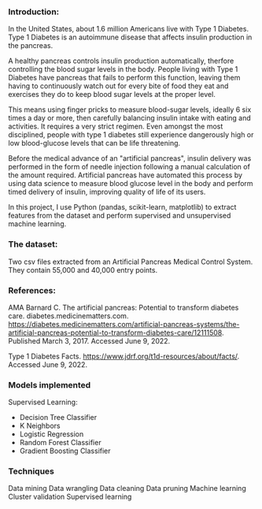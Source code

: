 ### Introduction:
In the United States, about 1.6 million Americans live with Type 1 Diabetes. Type 1 Diabetes is an autoimmune disease that affects insulin production in the pancreas. 

A healthy pancreas controls insulin production automatically, therfore controlling the blood sugar levels in the body. People living with Type 1 Diabetes have pancreas that fails to perform this function, leaving them having to continuously watch out for every bite of food they eat and exercises they do to keep blood sugar levels at the proper level.

This means using finger pricks to measure blood-sugar levels, ideally 6 six times a day or more, then carefully balancing insulin intake with eating and activities. It requires a very strict regimen. Even amongst the most disciplined, people with type 1 diabetes still experience dangerously high or low blood-glucose levels that can be life threatening.

Before the medical advance of an "artificial pancreas", insulin delivery was performed in the form of needle injection following a manual calculation of the amount required. Artificial pancreas have automated this process by using data science to measure blood glucose level in the body and perform timed delivery of insulin, improving quality of life of its users.

In this project, I use Python (pandas, scikit-learn, matplotlib) to extract features from the dataset and perform supervised and unsupervised machine learning.

### The dataset:
Two csv files extracted from an Artificial Pancreas Medical Control System. They contain 55,000 and 40,000 entry points.

<!--- 
project 1,2,3
result was..

conclusions...
--->
### References: 
AMA
Barnard C. The artificial pancreas: Potential to transform diabetes care. diabetes.medicinematters.com. https://diabetes.medicinematters.com/artificial-pancreas-systems/the-artificial-pancreas-potential-to-transform-diabetes-care/12111508. Published March 3, 2017. Accessed June 9, 2022. 

Type 1 Diabetes Facts. https://www.jdrf.org/t1d-resources/about/facts/. Accessed June 9, 2022.

### Models implemented
Supervised Learning: 
- Decision Tree Classifier
- K Neighbors
- Logistic Regression
- Random Forest Classifier
- Gradient Boosting Classifier

### Techniques 
Data mining
Data wrangling
Data cleaning
Data pruning
Machine learning
Cluster validation
Supervised learning
